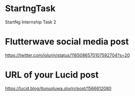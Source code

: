 # StartngTask
StartNg Internship Task 2

# Flutterwave social media post
https://twitter.com/iolurin/status/1165086570107592704?s=20

# URL of your Lucid post
https://lucid.blog/itunuoluwa.olurin/post/1566612080


